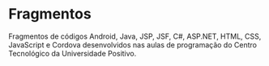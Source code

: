 # Fragmentos
Fragmentos de códigos Android, Java, JSP, JSF, C#, ASP.NET, HTML, CSS, JavaScript e Cordova desenvolvidos nas aulas de programação do Centro Tecnológico da Universidade Positivo.
